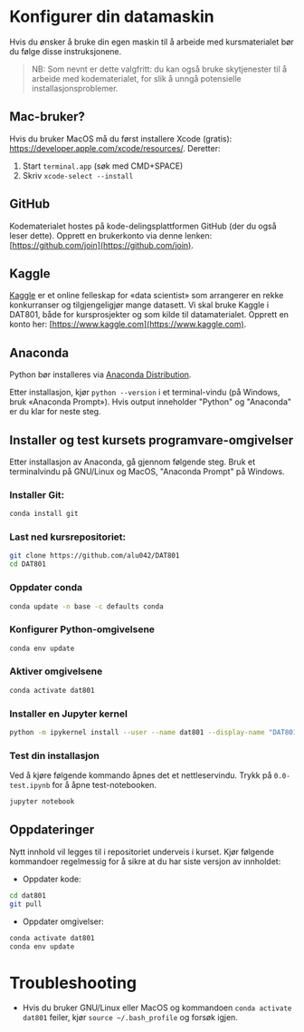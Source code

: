 # Konfigurer din datamaskin

Hvis du ønsker å bruke din egen maskin til å arbeide med kursmaterialet bør du følge disse instruksjonene. 

> NB: Som nevnt er dette valgfritt: du kan også bruke skytjenester til å arbeide med kodematerialet, for slik å unngå potensielle installasjonsproblemer.

## Mac-bruker?
Hvis du bruker MacOS må du først installere Xcode (gratis): https://developer.apple.com/xcode/resources/. Deretter:
1. Start `terminal.app` (søk med CMD+SPACE)
2. Skriv `xcode-select --install`



## GitHub
Kodematerialet hostes på kode-delingsplattformen GitHub (der du også leser dette). Opprett en brukerkonto via denne lenken: [https://github.com/join](https://github.com/join). 

## Kaggle
[Kaggle](https://www.kaggle.com) er et online felleskap for «data scientist» som arrangerer en rekke konkurranser og tilgjengeligjør mange datasett. Vi skal bruke Kaggle i DAT801, både for kursprosjekter og som kilde til datamaterialet. Opprett en konto her: [https://www.kaggle.com](https://www.kaggle.com).

## Anaconda

Python bør installeres via [Anaconda Distribution](https://www.anaconda.com/products/individual#Downloads).

Etter installasjon, kjør `python --version` i et terminal-vindu (på Windows, bruk «Anaconda Prompt»). Hvis output inneholder "Python" og "Anaconda" er du klar for neste steg.


## Installer og test kursets programvare-omgivelser

Etter installasjon av Anaconda, gå gjennom følgende steg. Bruk et terminalvindu på GNU/Linux og MacOS, "Anaconda Prompt" på Windows. 

### Installer Git:

```bash
conda install git
```

### Last ned kursrepositoriet:

```bash
git clone https://github.com/alu042/DAT801
cd DAT801
```

### Oppdater conda
```bash
conda update -n base -c defaults conda
```

### Konfigurer Python-omgivelsene
```bash
conda env update
```

### Aktiver omgivelsene
```bash
conda activate dat801
```

### Installer en Jupyter kernel

```bash
python -m ipykernel install --user --name dat801 --display-name "DAT801"
```

### Test din installasjon
Ved å kjøre følgende kommando åpnes det et nettleservindu. Trykk på `0.0-test.ipynb` for å åpne test-notebooken.
```bash
jupyter notebook
```


## Oppdateringer

Nytt innhold vil legges til i repositoriet underveis i kurset. Kjør følgende kommandoer regelmessig for å sikre at du har siste versjon av innholdet:

* Oppdater kode: 
```bash
cd dat801
git pull
``` 

* Oppdater omgivelser:
```bash
conda activate dat801
conda env update
```


# Troubleshooting
* Hvis du bruker GNU/Linux eller MacOS og kommandoen `conda activate dat801` feiler, kjør `source ~/.bash_profile` og forsøk igjen.
